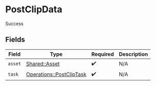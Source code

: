 # PostClipData

Success


## Fields

| Field                                                               | Type                                                                | Required                                                            | Description                                                         |
| ------------------------------------------------------------------- | ------------------------------------------------------------------- | ------------------------------------------------------------------- | ------------------------------------------------------------------- |
| `asset`                                                             | [Shared::Asset](../../models/shared/asset.md)                       | :heavy_check_mark:                                                  | N/A                                                                 |
| `task`                                                              | [Operations::PostClipTask](../../models/operations/postcliptask.md) | :heavy_check_mark:                                                  | N/A                                                                 |